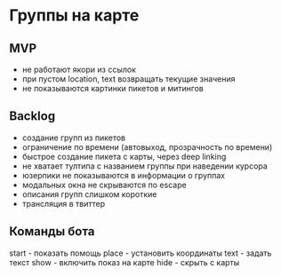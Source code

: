 # Группы на карте

## MVP

- не работают якори из ссылок
- при пустом location, text возвращать текущие значения 
- не показываются картинки пикетов и митингов

## Backlog

- создание групп из пикетов
- ограничение по времени (автовыход, прозрачность по времени)
- быстрое создание пикета с карты, через deep linking
- не хватает тултипа с названием группы при наведении курсора
- юзерпики не показываются в информации о группах
- модальных окна не скрываются по escape
- описания групп слишком короткие 
- трансляция в твиттер

## Команды бота

start - показать помощь
place - установить координаты
text - задать текст
show - включить показ на карте
hide - скрыть с карты

